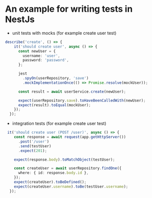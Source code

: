 # An example for writing tests in NestJs
- unit tests with mocks (for example create user test)
``` typescript
describe('create', () => {
    it('should create user', async () => {
      const newUser = {
        username: 'user',
        password: 'password',
      };

      jest
        .spyOn(userRepository, 'save')
        .mockImplementationOnce(() => Promise.resolve(mockUser));

      const result = await userService.create(newUser);

      expect(userRepository.save).toHaveBeenCalledWith(newUser);
      expect(result).toEqual(mockUser);
    });
  });
```
- integration tests (for example create user test)
``` typescript
 it('should create user (POST /user)', async () => {
    const response = await request(app.getHttpServer())
      .post('/user')
      .send(testUser)
      .expect(201);

    expect(response.body).toMatchObject(testUser);

    const createUser = await userRepository.findOne({
      where: { id: response.body.id },
    });
    expect(createUser).toBeDefined();
    expect(createUser.username).toBe(testUser.username);
  });
```
